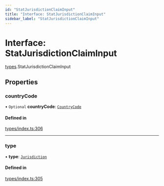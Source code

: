 ```yaml
---
id: "StatJurisdictionClaimInput"
title: "Interface: StatJurisdictionClaimInput"
sidebar_label: "StatJurisdictionClaimInput"
---
```


# Interface: StatJurisdictionClaimInput

[types](../../../modules/Types/Types.md).StatJurisdictionClaimInput

## Properties

### countryCode

• `Optional` **countryCode**: [`CountryCode`](../../../enums/Generated/Types/CountryCode/CountryCode.md)

#### Defined in

[types/index.ts:306](https://github.com/PolymeshAssociation/polymesh-sdk/blob/15be87e8/src/types/index.ts#L306)

___

### type

• **type**: [`Jurisdiction`](../../../enums/Types/ClaimType/ClaimType.md#jurisdiction)

#### Defined in

[types/index.ts:305](https://github.com/PolymeshAssociation/polymesh-sdk/blob/15be87e8/src/types/index.ts#L305)
